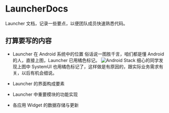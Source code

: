 # LauncherDocs
Launcher 文档，记录一些要点，以便团队成员快速熟悉代码。


## 打算要写的内容
- Launcher 在 Android 系统中的位置
俗话说一图胜千言，咱们都是懂 Android 的人，直接上图，Launcher 已用橘色标记。
![Android Stack](../LauncherDocs-Figure001.png)
细心的同学发现上图中 SystemUI 也用橘色标记了，这样做是有原因的，跟实际业务需求有关，以后有机会细说。

- Launcher 的界面构成要素
- Launcher 中重要模块的功能实现
- 各应用 Widget 的数据存储与更新


